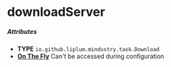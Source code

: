 # downloadServer

##### Attributes
- **TYPE** `io.github.liplum.mindustry.task.Download`
- **[On The Fly](../mindustry/concepts.md#on-the-fly)** Can't be accessed during configuration